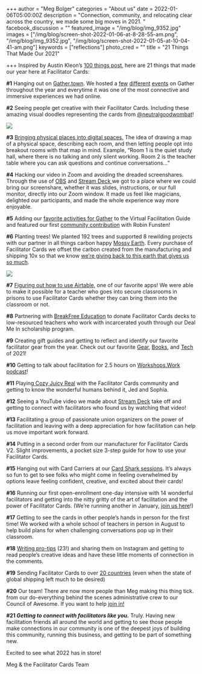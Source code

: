 +++
author = "Meg Bolger"
categories = "About us"
date = 2022-01-06T05:00:00Z
description = "Connection, community, and relocating clear across the country, we made some big moves in 2021. "
facebook_discussion = ""
featured_image = "/img/blog/img_9352.jpg"
images = ["/img/blog/screen-shot-2022-01-06-at-8-28-55-am.png", "/img/blog/img_9352.jpg", "/img/blog/screen-shot-2022-01-05-at-10-04-41-am.png"]
keywords = ["reflections"]
photo_cred = ""
title = "21 Things That Made Our 2021"

+++
Inspired by Austin Kleon’s [100 things post](https://austinkleon.com/2021/12/30/100-things-that-made-my-year-2021/), here are 21 things that made our year here at Facilitator Cards:

**#1** Hanging out on [Gather.town](http://www.gather.town). We hosted a [few](https://www.youtube.com/watch?v=jE0EJLI2JtA) [different](https://www.facilitator.cards/blog/using-gather-for-virtual-facilitation-canning-the-brain-jam/) [events](https://www.facilitator.cards/blog/come-brain-jam-on-gather.town/) on Gather throughout the year and everytime it was one of the most connective and immersive experiences we had online.

**#2** Seeing people get creative with their Facilitator Cards. Including these amazing visual doodles representing the cards from [@neutralgoodwombat](https://www.instagram.com/p/CXovA7aPzBC/)!

![](/img/blog/screen-shot-2022-01-05-at-10-04-41-am.png)

**#3** [Bringing physical places into digital spaces.](https://www.youtube.com/watch?v=yZuVWoqOoJ4) The idea of drawing a map of a physical space, describing each room, and then letting people opt into breakout rooms with that map in mind. Example, “Room 1 is the quiet study hall, where there is no talking and only silent working. Room 2 is the teacher table where you can ask questions and continue conversations…”

**#4** Hacking our video in Zoom and avoiding the dreaded screenshares. Through the use of [OBS](https://www.facilitator.cards/blog/getting-started-with-obs-a-short-guide-for-facilitators-1/) and [Stream Deck ](https://youtu.be/_8uZ40_z2Dc)we got to a place where we could bring our screenshare, whether it was slides, instructions, or our full monitor, directly into our Zoom window. It made us feel like magicians, delighted our participants, and made the whole experience way more enjoyable.

**#5** Adding our [favorite activities for Gather](https://virtual.facilitator.cards/apps/gather) to the Virtual Facilitation Guide and featured our first [community contribution](https://virtual.facilitator.cards/dot-voting-on-zoom-using-google-slides-robin-funsten#author) with Robin Funsten!

**#6** Planting trees! We planted 192 trees and supported 8 rewilding projects with our partner in all things carbon happy [Mossy Earth](https://mossy.earth/). Every purchase of Facilitator Cards we offset the carbon created from the manufacturing and shipping 10x so that we know [we’re giving back to this earth that gives us so much](https://www.facilitator.cards/blog/more-trees-happier-bees-offsetting-our-environmental-impact/).

![](/img/blog/screen-shot-2022-01-06-at-8-28-55-am.png)

**#7** [Figuring out how to use Airtable,](https://www.facilitator.cards/blog/facilitator-cards-x-airtable-virtual-agenda-builder/) one of our favorite apps! We were able to make it possible for a teacher who goes into secure classrooms in prisons to use Facilitator Cards whether they can bring them into the classroom or not.

**#8** Partnering with [BreakFree Education](https://www.breakfree-ed.org/) to donate Facilitator Cards decks to low-resourced teachers who work with incarcerated youth through our Deal Me In scholarship program.

**#9** Creating gift guides and getting to reflect and identify our favorite facilitator gear from the year. Check out our favorite [Gear](https://www.facilitator.cards/blog/the-facilitator-cards-gift-guide-for-tech-software-copy/), [Books](https://www.facilitator.cards/blog/the-facilitator-cards-gift-guide-for-facilitator-books/), and [Tech](https://www.facilitator.cards/blog/the-facilitator-cards-gift-guide-for-tech-software/) of 2021!

**#10** Getting to talk about facilitation for 2.5 hours on [Workshops.Work podcast](https://workshops.work/podcast/133/)!

**#11** Playing[ Cozy Juicy Real](https://www.cozyjuicyreal.com/) with the Facilitator Cards community and getting to know the wonderful humans behind it, Jed and Sophia.

**#12** Seeing a YouTube video we made about [Stream Deck](https://youtu.be/_8uZ40_z2Dc) take off and getting to connect with facilitators who found us by watching that video!

**#13** Facilitating a group of passionate union organizers on the power of facilitation and leaving with a deep appreciation for how facilitation can help us move important work forward.

**#14** Putting in a second order from our manufacturer for Facilitator Cards V2. Slight improvements, a pocket size 3-step guide for how to use your Facilitator Cards.

**#15** Hanging out with Card Carriers at our [Card Shark sessions](http://lu.ma/facilitatorcards). It’s always so fun to get to see folks who might come in feeling overwhelmed by options leave feeling confident, creative, and excited about their cards!

**#16** Running our first open-enrollment one-day intensive with 14 wonderful facilitators and getting into the nitty gritty of the art of facilitation and the power of Facilitator Cards. (We’re running another in January, [join us here](https://lu.ma/janintensive)!)

**#17** Getting to see the cards in other people’s hands in person for the first time! We worked with a whole school of teachers in person in August to help build plans for when challenging conversations pop up in their classroom.

**#18** [Writing pro-tips](https://www.instagram.com/facilitatorcards/) (23!) and sharing them on Instagram and getting to read people’s creative ideas and have these little moments of connection in the comments.

**#19** Sending Facilitator Cards to over [20 countries](https://www.instagram.com/p/CW3S9Z5rz5s/) (even when the state of global shipping left much to be desired)

**#20** Our team! There are now more people than Meg making this thing tick. from our do-everything behind the scenes administrative crew to our Council of Awesome. If you want to help [join in!](https://airtable.com/shryc5DgEh1s3RG2d?ck_subscriber_id=1449938820)

**#21 _Getting to connect with facilitators like you._** Truly. Having new facilitation friends all around the world and getting to see those people make connections in our community is one of the deepest joys of building this community, running this business, and getting to be part of something new.

Excited to see what 2022 has in store!

Meg & the Facilitator Cards Team